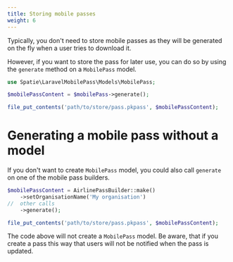 ```yaml
---
title: Storing mobile passes
weight: 6
---
```


Typically, you don't need to store mobile passes as they will be generated on the fly when a user tries to download it.

However, if you want to store the pass for later use, you can do so by using the `generate` method on a `MobilePass` model.

```php
use Spatie\LaravelMobilePass\Models\MobilePass;

$mobilePassContent = $mobilePass->generate();

file_put_contents('path/to/store/pass.pkpass', $mobilePassContent);
```

# Generating a mobile pass without a model

If you don't want to create `MobilePass` model, you could also call `generate` on one of the mobile pass builders.

```php
$mobilePassContent = AirlinePassBuilder::make()
    ->setOrganisationName('My organisation')
//  other calls
    ->generate();

file_put_contents('path/to/store/pass.pkpass', $mobilePassContent);
```

The code above will not create a `MobilePass` model. Be aware, that if you create a pass this way that users will not be notified when the pass is updated.
